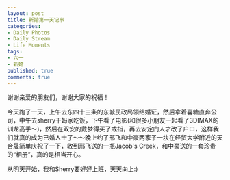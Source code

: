 ```yaml
---
layout: post
title: 新婚第一天记事
categories:
- Daily Photos
- Daily Stream
- Life Moments
tags:
- 六一
- 新婚
published: true
comments: true
---
```

<p>谢谢亲爱的朋友们，谢谢大家的祝福！</p>

<p>今天跑了一天，上午去东四十三条的东城民政局领结婚证，然后拿着喜糖直奔公司，中午去sherry干妈家吃饭，下午看了电影(和很多小朋友一起看了3DIMAX的训龙高手～)，然后在双安的戴梦得买了戒指，再去安定门人才改了户口，这样我们就真的成为已婚人士了～～晚上约了邢飞和中豪两家子一块在经贸大学附近的天合晟简单庆祝了一下，收到邢飞送的一瓶Jacob's Creek，和中豪送的一套珍贵的“相册”，真的是相当开心。</p>

<p>从明天开始，我和Sherry要好好上班，天天向上:)</p>
